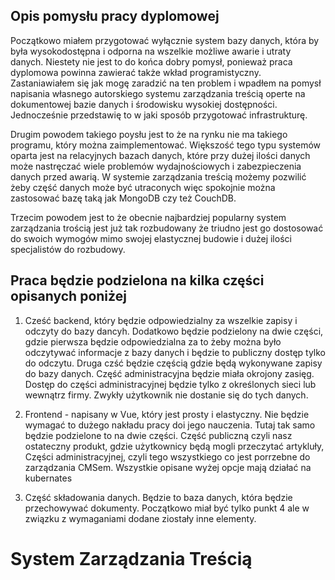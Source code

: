 Opis pomysłu pracy dyplomowej
-----------------------------


Początkowo miałem przygotować wyłącznie system bazy danych, która by była wysokodostępna i odporna na wszelkie możliwe awarie i utraty danych. Niestety nie jest to do końca dobry pomysł, ponieważ praca dyplomowa powinna zawierać także wkład programistyczny. Zastaniawiałem się jak mogę zaradzić na ten problem i wpadłem na pomysł napisania własnego autorskiego systemu zarządzania treścią operte na dokumentowej bazie danych i środowisku wysokiej dostępności. Jednocześnie przedstawię to w jaki sposób przygotować infrastrukturę.


Drugim powodem takiego poysłu jest to że na rynku nie ma takiego programu, który można zaimplementować. Większość tego typu systemów oparta jest na relacyjnych bazach danych, które przy dużej ilości danych może nastręczać wiele problemów wydajnościowych i zabezpieczenia danych przed awarią. W systemie zarządzania treścią możemy pozwilić żeby część danych może być utraconych więc spokojnie można zastosować bazę taką jak MongoDB czy też CouchDB.


Trzecim powodem jest to że obecnie najbardziej popularny system zarządzania trością jest już tak rozbudowany że triudno jest go dostosować do swoich wymogów mimo swojej elastycznej budowie i dużej ilości specjalistów do rozbudowy.


Praca będzie podzielona na kilka części opisanych poniżej
---------------------------------------------------------

1. Cześć backend, który będzie odpowiedzialny za wszelkie zapisy i odczyty do bazy dancyh. Dodatkowo będzie podzielony na dwie części, gdzie pierwsza będzie odpowiedzialna za to żeby można było odczytywać informacje z bazy danych i będzie to publiczny dostęp tylko do odczytu. Druga czść będzie częścią gdzie będą wykonywane zapisy do bazy danych. Część administracyjna będzie miała okrojony zasięg. Dostęp do części administracyjnej będzie tylko z określonych sieci lub wewnątrz firmy. Zwykły użytkownik nie dostanie się do tych danych.

2. Frontend - napisany w Vue, który jest prosty i elastyczny. Nie będzie wymagać to dużego nakładu pracy doi jego nauczenia. Tutaj tak samo będzie podzielone to na dwie części. Część publiczną czyli nasz ostateczny produkt, gdzie użytkownicy będą mogli przeczytać artykluły, Części administracyjnej, czyli tego wszystkiego co jest porrzebne do zarządzania CMSem. Wszystkie opisane wyżej opcje mają działać na kubernates

3. Część składowania danych. Będzie to baza danych, która będzie przechowywać dokumenty. Początkowo miał być tylko punkt 4 ale w związku z wymaganiami dodane ziostały inne elementy.

System Zarządzania Treścią
======================================================